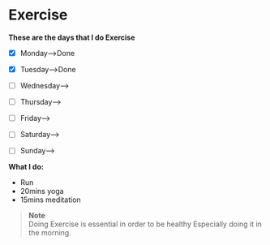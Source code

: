 # Exercise

**These are the days that I do Exercise**
- [x] Monday-->Done
- [x] Tuesday-->Done
- [ ] Wednesday-->
- [ ] Thursday-->  
- [ ] Friday--> 
- [ ] Saturday--> 
- [ ] Sunday--> 


**What I do:**
- Run
- 20mins yoga
- 15mins meditation


> **Note** <br>
> Doing Exercise is essential in order to be healthy Especially doing it in the morning.
